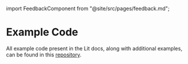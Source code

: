 import FeedbackComponent from "@site/src/pages/feedback.md";

# Example Code

All example code present in the Lit docs, along with additional examples, can be found in this [repository](https://github.com/LIT-Protocol/developer-guides-code/tree/master).

<FeedbackComponent/>
